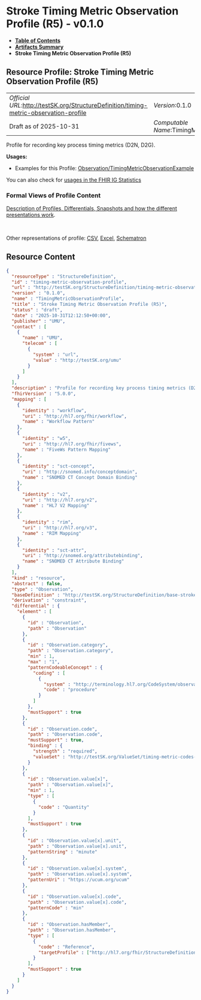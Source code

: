 # Stroke Timing Metric Observation Profile (R5) - v0.1.0

* [**Table of Contents**](toc.md)
* [**Artifacts Summary**](artifacts.md)
* **Stroke Timing Metric Observation Profile (R5)**

## Resource Profile: Stroke Timing Metric Observation Profile (R5) 

| | |
| :--- | :--- |
| *Official URL*:http://testSK.org/StructureDefinition/timing-metric-observation-profile | *Version*:0.1.0 |
| Draft as of 2025-10-31 | *Computable Name*:TimingMetricObservationProfile |

 
Profile for recording key process timing metrics (D2N, D2G). 

**Usages:**

* Examples for this Profile: [Observation/TimingMetricObservationExample](Observation-TimingMetricObservationExample.md)

You can also check for [usages in the FHIR IG Statistics](https://packages2.fhir.org/xig/SKtestIG|current/StructureDefinition/timing-metric-observation-profile)

### Formal Views of Profile Content

 [Description of Profiles, Differentials, Snapshots and how the different presentations work](http://build.fhir.org/ig/FHIR/ig-guidance/readingIgs.html#structure-definitions). 

 

Other representations of profile: [CSV](StructureDefinition-timing-metric-observation-profile.csv), [Excel](StructureDefinition-timing-metric-observation-profile.xlsx), [Schematron](StructureDefinition-timing-metric-observation-profile.sch) 



## Resource Content

```json
{
  "resourceType" : "StructureDefinition",
  "id" : "timing-metric-observation-profile",
  "url" : "http://testSK.org/StructureDefinition/timing-metric-observation-profile",
  "version" : "0.1.0",
  "name" : "TimingMetricObservationProfile",
  "title" : "Stroke Timing Metric Observation Profile (R5)",
  "status" : "draft",
  "date" : "2025-10-31T12:12:50+00:00",
  "publisher" : "UMU",
  "contact" : [
    {
      "name" : "UMU",
      "telecom" : [
        {
          "system" : "url",
          "value" : "http://testSK.org/umu"
        }
      ]
    }
  ],
  "description" : "Profile for recording key process timing metrics (D2N, D2G).",
  "fhirVersion" : "5.0.0",
  "mapping" : [
    {
      "identity" : "workflow",
      "uri" : "http://hl7.org/fhir/workflow",
      "name" : "Workflow Pattern"
    },
    {
      "identity" : "w5",
      "uri" : "http://hl7.org/fhir/fivews",
      "name" : "FiveWs Pattern Mapping"
    },
    {
      "identity" : "sct-concept",
      "uri" : "http://snomed.info/conceptdomain",
      "name" : "SNOMED CT Concept Domain Binding"
    },
    {
      "identity" : "v2",
      "uri" : "http://hl7.org/v2",
      "name" : "HL7 V2 Mapping"
    },
    {
      "identity" : "rim",
      "uri" : "http://hl7.org/v3",
      "name" : "RIM Mapping"
    },
    {
      "identity" : "sct-attr",
      "uri" : "http://snomed.org/attributebinding",
      "name" : "SNOMED CT Attribute Binding"
    }
  ],
  "kind" : "resource",
  "abstract" : false,
  "type" : "Observation",
  "baseDefinition" : "http://testSK.org/StructureDefinition/base-stroke-observation",
  "derivation" : "constraint",
  "differential" : {
    "element" : [
      {
        "id" : "Observation",
        "path" : "Observation"
      },
      {
        "id" : "Observation.category",
        "path" : "Observation.category",
        "min" : 1,
        "max" : "1",
        "patternCodeableConcept" : {
          "coding" : [
            {
              "system" : "http://terminology.hl7.org/CodeSystem/observation-category",
              "code" : "procedure"
            }
          ]
        },
        "mustSupport" : true
      },
      {
        "id" : "Observation.code",
        "path" : "Observation.code",
        "mustSupport" : true,
        "binding" : {
          "strength" : "required",
          "valueSet" : "http://testSK.org/ValueSet/timing-metric-codes-vs"
        }
      },
      {
        "id" : "Observation.value[x]",
        "path" : "Observation.value[x]",
        "min" : 1,
        "type" : [
          {
            "code" : "Quantity"
          }
        ],
        "mustSupport" : true
      },
      {
        "id" : "Observation.value[x].unit",
        "path" : "Observation.value[x].unit",
        "patternString" : "minute"
      },
      {
        "id" : "Observation.value[x].system",
        "path" : "Observation.value[x].system",
        "patternUri" : "https://ucum.org/ucum"
      },
      {
        "id" : "Observation.value[x].code",
        "path" : "Observation.value[x].code",
        "patternCode" : "min"
      },
      {
        "id" : "Observation.hasMember",
        "path" : "Observation.hasMember",
        "type" : [
          {
            "code" : "Reference",
            "targetProfile" : ["http://hl7.org/fhir/StructureDefinition/Observation"]
          }
        ],
        "mustSupport" : true
      }
    ]
  }
}

```
